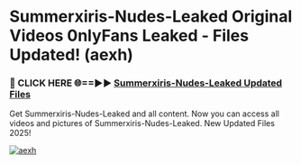 # Summerxiris-Nudes-Leaked Original Videos 0nlyFans Leaked - Files Updated! (aexh)

<h3>🔴 CLICK HERE 🌐==►► <a href="https://tinyurl.com/5h6xmrr3" rel="nofollow">Summerxiris-Nudes-Leaked Updated Files</a></h3>

Get Summerxiris-Nudes-Leaked and all content. Now you can access all videos and pictures of Summerxiris-Nudes-Leaked. New Updated Files 2025!

[![aexh](https://i.imgur.com/KVD873Z.gif)](https://tinyurl.com/5h6xmrr3)
